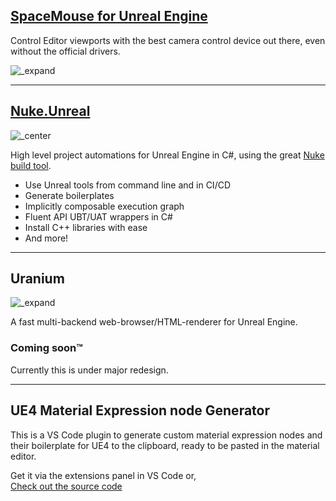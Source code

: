 ## <span class="mdCenter">[SpaceMouse for Unreal Engine](https://github.com/microdee/UE4-SpaceMouse)</span>

Control Editor viewports with the best camera control device out there, even without the official drivers.

![_expand](ware/sm-thumb.png)

----

<div class="mdCenter">

## [Nuke.Unreal](https://github.com/microdee/Nuke.Unreal)

![_center](nu_logo-250.png)

High level project automations for Unreal Engine in C#, using the great [Nuke build tool](https://nuke.build).

</div>

* Use Unreal tools from command line and in CI/CD
* Generate boilerplates
* Implicitly composable execution graph
* Fluent API UBT/UAT wrappers in C#
* Install C++ libraries with ease
* And more!

----

<div class="mdCenter">

## Uranium

![_expand](ware/ur_logo_atom_on_dark.svg)

A fast multi-backend web-browser/HTML-renderer for Unreal Engine.

### Coming soon™️

Currently this is under major redesign.

</div>

----

## UE4 Material Expression node Generator

This is a VS Code plugin to generate custom material expression nodes and their boilerplate for UE4 to the clipboard, ready to be pasted in the material editor.

Get it via the extensions panel in VS Code or,  
[Check out the source code](https://github.com/microdee/ue4-material-expression-generator)